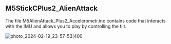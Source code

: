 ##  M5StickCPlus2_AlienAttack

The file M5AlienAttack_Plus2_Accelerometr.ino contains code that interacts with the IMU and allows you to play by controlling the tilt.

![photo_2024-02-19_23-57-53|400](https://github.com/k0r2h3k/M5StickCPlus2_AlienAttack/assets/90260250/2527752e-fdae-46cb-bfe4-12e4d9a4754a)

